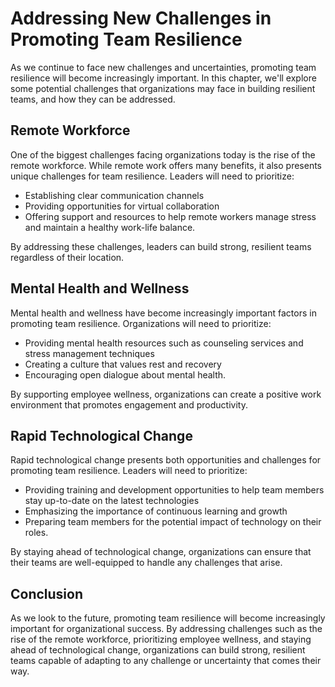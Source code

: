 Addressing New Challenges in Promoting Team Resilience
====================================================================================

As we continue to face new challenges and uncertainties, promoting team resilience will become increasingly important. In this chapter, we'll explore some potential challenges that organizations may face in building resilient teams, and how they can be addressed.

Remote Workforce
----------------

One of the biggest challenges facing organizations today is the rise of the remote workforce. While remote work offers many benefits, it also presents unique challenges for team resilience. Leaders will need to prioritize:

* Establishing clear communication channels
* Providing opportunities for virtual collaboration
* Offering support and resources to help remote workers manage stress and maintain a healthy work-life balance.

By addressing these challenges, leaders can build strong, resilient teams regardless of their location.

Mental Health and Wellness
--------------------------

Mental health and wellness have become increasingly important factors in promoting team resilience. Organizations will need to prioritize:

* Providing mental health resources such as counseling services and stress management techniques
* Creating a culture that values rest and recovery
* Encouraging open dialogue about mental health.

By supporting employee wellness, organizations can create a positive work environment that promotes engagement and productivity.

Rapid Technological Change
--------------------------

Rapid technological change presents both opportunities and challenges for promoting team resilience. Leaders will need to prioritize:

* Providing training and development opportunities to help team members stay up-to-date on the latest technologies
* Emphasizing the importance of continuous learning and growth
* Preparing team members for the potential impact of technology on their roles.

By staying ahead of technological change, organizations can ensure that their teams are well-equipped to handle any challenges that arise.

Conclusion
----------

As we look to the future, promoting team resilience will become increasingly important for organizational success. By addressing challenges such as the rise of the remote workforce, prioritizing employee wellness, and staying ahead of technological change, organizations can build strong, resilient teams capable of adapting to any challenge or uncertainty that comes their way.

